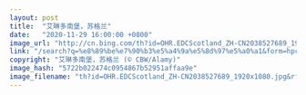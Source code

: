 ```yaml
---
layout: post
title:  "艾琳多南堡，苏格兰"
date:   "2020-11-29 16:00:00 +0800"
image_url: "http://cn.bing.com/th?id=OHR.EDCScotland_ZH-CN2038527689_1920x1080.jpg&rf=LaDigue_1920x1080.jpg&pid=hp"
link: "/search?q=%e8%89%be%e7%90%b3%e5%a4%9a%e5%8d%97%e5%a0%a1&form=hpcapt&mkt=zh-cn"
copyright: "艾琳多南堡，苏格兰 (© CBW/Alamy)"
image_hash: "5722b022474c0954867b52951affaa9e"
image_filename: "th?id=OHR.EDCScotland_ZH-CN2038527689_1920x1080.jpg&rf=LaDigue_1920x1080.jpg&pid=hp"
---
```


